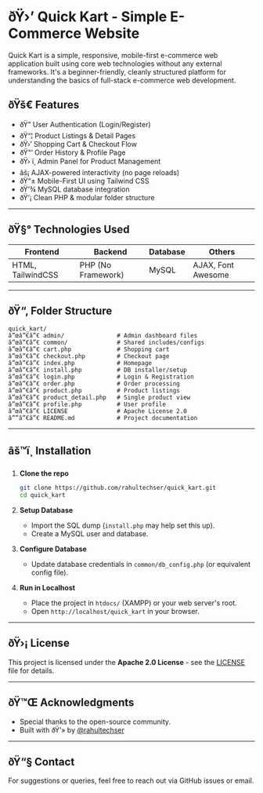 
# ðŸ›’ Quick Kart - Simple E-Commerce Website

Quick Kart is a simple, responsive, mobile-first e-commerce web application built using core web technologies without any external frameworks. It's a beginner-friendly, cleanly structured platform for understanding the basics of full-stack e-commerce web development.

## ðŸš€ Features

- ðŸ” User Authentication (Login/Register)
- ðŸ“¦ Product Listings & Detail Pages
- ðŸ›’ Shopping Cart & Checkout Flow
- ðŸ“‘ Order History & Profile Page
- ðŸ› ï¸ Admin Panel for Product Management
- âš¡ AJAX-powered interactivity (no page reloads)
- ðŸ“± Mobile-First UI using Tailwind CSS
- ðŸ’¾ MySQL database integration
- ðŸ’¡ Clean PHP & modular folder structure

---

## ðŸ§° Technologies Used

| Frontend          | Backend        | Database     | Others         |
|-------------------|----------------|--------------|----------------|
| HTML, TailwindCSS | PHP (No Framework) | MySQL        | AJAX, Font Awesome |

---

## ðŸ“‚ Folder Structure

```plaintext
quick_kart/
â”œâ”€â”€ admin/               # Admin dashboard files
â”œâ”€â”€ common/              # Shared includes/configs
â”œâ”€â”€ cart.php             # Shopping cart
â”œâ”€â”€ checkout.php         # Checkout page
â”œâ”€â”€ index.php            # Homepage
â”œâ”€â”€ install.php          # DB installer/setup
â”œâ”€â”€ login.php            # Login & Registration
â”œâ”€â”€ order.php            # Order processing
â”œâ”€â”€ product.php          # Product listings
â”œâ”€â”€ product_detail.php   # Single product view
â”œâ”€â”€ profile.php          # User profile
â”œâ”€â”€ LICENSE              # Apache License 2.0
â””â”€â”€ README.md            # Project documentation
```

---

## âš™ï¸ Installation

1. **Clone the repo**
   ```bash
   git clone https://github.com/rahultechser/quick_kart.git
   cd quick_kart
   ```

2. **Setup Database**
   - Import the SQL dump (`install.php` may help set this up).
   - Create a MySQL user and database.

3. **Configure Database**
   - Update database credentials in `common/db_config.php` (or equivalent config file).

4. **Run in Localhost**
   - Place the project in `htdocs/` (XAMPP) or your web server's root.
   - Open `http://localhost/quick_kart` in your browser.

---

## ðŸ›¡ License

This project is licensed under the **Apache 2.0 License** - see the [LICENSE](./LICENSE) file for details.

---

## ðŸ™Œ Acknowledgments

- Special thanks to the open-source community.
- Built with ðŸ’» by [@rahultechser](https://github.com/rahultechser)

---

## ðŸ“§ Contact

For suggestions or queries, feel free to reach out via GitHub issues or email.
